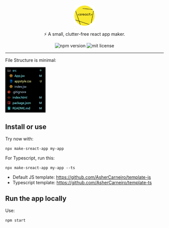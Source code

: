 <p align="center">
  <img alt="logo" src="./static/logo.png" width="64">
</p>
<p align="center">
  ⚡ A small, clutter-free react app maker.
</p>

<p align="center">
  <img alt="npm version" src="https://badgen.net/npm/v/make-sreact-app">
  <img alt="mit license" src="https://badgen.net/npm/license/make-sreact-app">
</p>

---

File Structure is minimal:

<img alt="file structure" src="./static/files.png" width="128">


## Install or use

Try now with:

```
npx make-sreact-app my-app
```

For Typescript, run this:

```
npx make-sreact-app my-app --ts
```

- Default JS template: https://github.com/AsherCarneiro/template-js
- Typescript template: https://github.com/AsherCarneiro/template-ts

## Run the app locally

Use:
```
npm start
```


